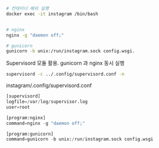 ```bash
# 컨테이너 베쉬 실행 
docker exec -it instagram /bin/bash


# nginx 
nginx -g "daemon off;"

# gunicorn 
gunicorn -b unix:/run/instagram.sock config.wsgi. 


```





Supervisord 모듈 활용. gunicorn 과  nginx 동시 실행 



```bash
supervisord -c ../.config/supervisord.conf -n

```





instagram/.config/supervisord.conf 



```python
[supervisord]
logfile=/var/log/supervisor.log
user=root

[program:nginx]
command=nginx -g "daemon off;"

[program:gunicorn]
command=gunicorn -b unix:/run/instagram.sock config.wsgi

```

